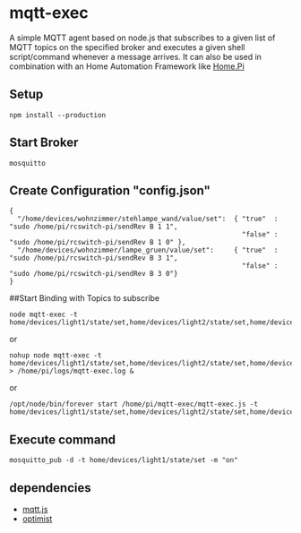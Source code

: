 # mqtt-exec

A simple MQTT agent based on node.js that subscribes to a given list of MQTT topics
on the specified broker and executes a given shell script/command whenever
a message arrives. It can also be used in combination with an Home Automation Framework like [Home.Pi](https://github.com/denschu/home.pi)

## Setup

	npm install --production

## Start Broker

	mosquitto
	
## Create Configuration "config.json"

	{
	  "/home/devices/wohnzimmer/stehlampe_wand/value/set":  { "true"  : "sudo /home/pi/rcswitch-pi/sendRev B 1 1", 
	                                                          "false" : "sudo /home/pi/rcswitch-pi/sendRev B 1 0" },
	  "/home/devices/wohnzimmer/lampe_gruen/value/set":     { "true"  : "sudo /home/pi/rcswitch-pi/sendRev B 3 1", 
	                                                          "false" : "sudo /home/pi/rcswitch-pi/sendRev B 3 0"}                     
	}
	
##Start Binding with Topics to subscribe

	node mqtt-exec -t home/devices/light1/state/set,home/devices/light2/state/set,home/devices/light3/state/set,home/devices/light4/state/set,home/devices/light5/state/set

or

	nohup node mqtt-exec -t home/devices/light1/state/set,home/devices/light2/state/set,home/devices/light3/state/set,home/devices/light4/state/set,home/devices/light5/state/set > /home/pi/logs/mqtt-exec.log &

or

	/opt/node/bin/forever start /home/pi/mqtt-exec/mqtt-exec.js -t home/devices/light1/state/set,home/devices/light2/state/set,home/devices/light3/state/set,home/devices/light4/state/set,home/devices/light5/state/set

## Execute command

	mosquitto_pub -d -t home/devices/light1/state/set -m "on"

## dependencies

* [mqtt.js](http://github.com/adamvr/MQTT.js)
* [optimist](http://github.com/substack/node-optimist)


